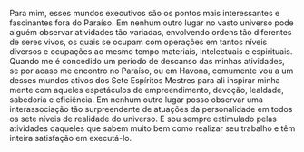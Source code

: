﻿Para mim, esses mundos executivos são os pontos mais interessantes e fascinantes fora do Paraíso. Em nenhum outro lugar no vasto universo pode alguém observar atividades tão variadas, envolvendo ordens tão diferentes de seres vivos, os quais se ocupam com operações em tantos níveis diversos e ocupações ao mesmo tempo materiais, intelectuais e espirituais. Quando me é concedido um período de descanso das minhas atividades, se por acaso me encontro no Paraíso, ou em Havona, comumente vou a um desses mundos ativos dos Sete Espíritos Mestres para ali inspirar minha mente com aqueles espetáculos de empreendimento, devoção, lealdade, sabedoria e eficiência. Em nenhum outro lugar posso observar uma interassociação tão surpreendente de atuações da personalidade em todos os sete níveis de realidade do universo. E sou sempre estimulado pelas atividades daqueles que sabem muito bem como realizar seu trabalho e têm inteira satisfação em executá-lo.